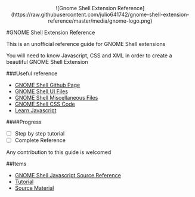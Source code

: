 <div align="center">
    ![Gnome Shell Extension Reference](https://raw.githubusercontent.com/julio641742/gnome-shell-extension-reference/master/media/gnome-logo.png)
</div>

#GNOME Shell Extension Reference

This is an unofficial reference guide for GNOME Shell extensions

You will need to know Javascript, CSS and XML in order to create a beautiful GNOME Shell Extension

###Useful reference
- [GNOME Shell Github Page](https://github.com/GNOME/gnome-shell)
- [GNOME Shell UI Files](https://github.com/GNOME/gnome-shell/tree/master/js/ui)
- [GNOME Shell Miscellaneous Files](https://github.com/GNOME/gnome-shell/tree/master/js/misc)
- [GNOME Shell CSS Code](https://github.com/GNOME/gnome-shell/blob/master/data/theme/gnome-shell.css)
- [Learn Javascript](https://developer.mozilla.org/en-US/learn/javascript)

####Progress
- [ ] Step by step tutorial
- [ ] Complete Reference

Any contribution to this guide is welcomed

##Items

* [GNOME Shell Javascript Source Reference](REFERENCE.md)
* [Tutorial](TUTORIAL.md)
* [Source Material](SOURCES.md)